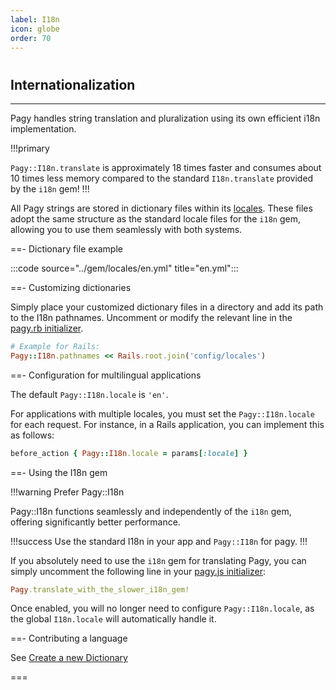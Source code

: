 ```yaml
---
label: I18n
icon: globe
order: 70
---
```


#

## Internationalization

---

Pagy handles string translation and pluralization using its own efficient i18n implementation.

!!!primary

`Pagy::I18n.translate` is approximately 18 times faster and consumes about 10 times less memory compared to the standard `I18n.translate` provided by the `i18n`
gem!
!!!

All Pagy strings are stored in dictionary files within its [locales](https://github.com/ddnexus/pagy/blob/master/gem/locales).
These files adopt the same structure as the standard locale files for the `i18n` gem, allowing you to use them seamlessly with both
systems.

==- Dictionary file example

:::code source="../gem/locales/en.yml" title="en.yml":::

==- Customizing dictionaries

Simply place your customized dictionary files in a directory and add its path to the I18n pathnames. Uncomment or modify the relevant line in the [pagy.rb initializer](initializer.md).

```ruby
# Example for Rails:
Pagy::I18n.pathnames << Rails.root.join('config/locales')
```

==- Configuration for multilingual applications

The default `Pagy::I18n.locale` is `'en'`.

For applications with multiple locales, you must set the `Pagy::I18n.locale` for each request. For instance, in a Rails application, you can implement this as follows:


```ruby Controller
before_action { Pagy::I18n.locale = params[:locale] }
```

==- Using the I18n gem

!!!warning Prefer Pagy::I18n

Pagy::I18n functions seamlessly and independently of the `i18n` gem, offering significantly better performance. 

!!!success
Use the standard I18n in your app and `Pagy::I18n` for pagy.
!!!

If you absolutely need to use the `i18n` gem for translating Pagy, you can simply uncomment the following line in your [pagy.js initializer](initializer.md):

```ruby
Pagy.translate_with_the_slower_i18n_gem!
```

Once enabled, you will no longer need to configure `Pagy::I18n.locale`, as the global `I18n.locale` will automatically handle it.

==- Contributing a language

See [Create a new Dictionary](../guides/how-to#create-a-new-i18n-dictionary)

===
